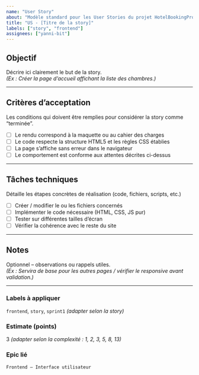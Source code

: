 ```yaml
---
name: "User Story"
about: "Modèle standard pour les User Stories du projet HotelBookingProjetBloc2"
title: "US - [Titre de la story]"
labels: ["story", "frontend"]
assignees: ["yanni-bit"]
---
```


## Objectif
Décrire ici clairement le but de la story.  
*(Ex : Créer la page d’accueil affichant la liste des chambres.)*

---

## Critères d’acceptation
Les conditions qui doivent être remplies pour considérer la story comme “terminée”.

- [ ] Le rendu correspond à la maquette ou au cahier des charges  
- [ ] Le code respecte la structure HTML5 et les règles CSS établies  
- [ ] La page s’affiche sans erreur dans le navigateur  
- [ ] Le comportement est conforme aux attentes décrites ci-dessus  

---

## Tâches techniques
Détaille les étapes concrètes de réalisation (code, fichiers, scripts, etc.)

- [ ] Créer / modifier le ou les fichiers concernés  
- [ ] Implémenter le code nécessaire (HTML, CSS, JS pur)  
- [ ] Tester sur différentes tailles d’écran  
- [ ] Vérifier la cohérence avec le reste du site  

---

## Notes
Optionnel – observations ou rappels utiles.  
*(Ex : Servira de base pour les autres pages / vérifier le responsive avant validation.)*

---

### **Labels à appliquer**
`frontend`, `story`, `sprint1` *(adapter selon la story)*

### **Estimate (points)**
3 *(adapter selon la complexité : 1, 2, 3, 5, 8, 13)*

### **Epic lié**
`Frontend – Interface utilisateur`
